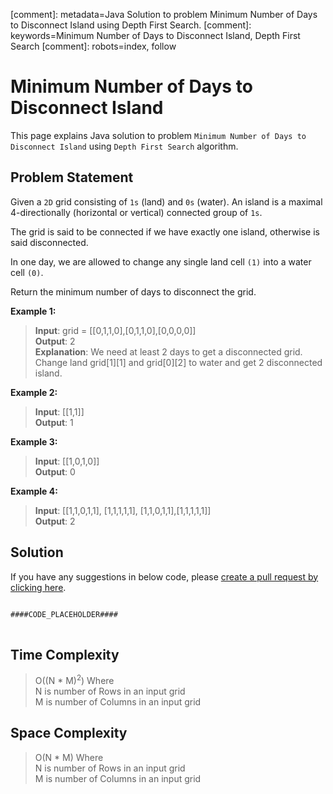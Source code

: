 [comment]: metadata=Java Solution to problem Minimum Number of Days to Disconnect Island using Depth First Search.
[comment]: keywords=Minimum Number of Days to Disconnect Island, Depth First Search
[comment]: robots=index, follow


<h1>Minimum Number of Days to Disconnect Island</h1>
<p>
This page explains Java solution to problem <code class="inline">Minimum Number of Days to Disconnect Island</code> using <code class="inline">Depth First Search</code> algorithm.
</p>


<h2 class="heading">Problem Statement</h2>
<p>
Given a <code class="inline">2D</code> grid consisting of <code class="inline">1s</code> (land) and <code class="inline">0s</code> (water). An island is a maximal 4-directionally (horizontal or vertical) connected group of <code class="inline">1s</code>.
</p>
<p>
The grid is said to be connected if we have exactly one island, otherwise is said disconnected.
</p>
<p>
In one day, we are allowed to change any single land cell <code class="inline">(1)</code> into a water cell <code class="inline">(0)</code>.
</p>
<p>Return the minimum number of days to disconnect the grid.</p>


<b>Example 1:</b>
<blockquote>
<p>
<b>Input</b>: grid = [[0,1,1,0],[0,1,1,0],[0,0,0,0]]<br/>
<b>Output</b>: 2<br/>
<b>Explanation</b>: We need at least 2 days to get a disconnected grid.<br />
Change land grid[1][1] and grid[0][2] to water and get 2 disconnected island.
</p>
</blockquote>

<b>Example 2:</b>
<blockquote>
<p>
<b>Input</b>: [[1,1]]<br/>
<b>Output</b>: 1<br/>
</p>
</blockquote>

<b>Example 3:</b>
<blockquote>
<p>
<b>Input</b>: [[1,0,1,0]]<br/>
<b>Output</b>: 0<br/>
</p>
</blockquote>

<b>Example 4:</b>
<blockquote>
<p>
<b>Input</b>: [[1,1,0,1,1], [1,1,1,1,1], [1,1,0,1,1],[1,1,1,1,1]]<br/>
<b>Output</b>: 2<br/>
</p>
</blockquote>


<h2 class="heading">Solution</h2>
If you have any suggestions in below code, please <a href="####LINK_PLACEHOLDER####" target="_blank" rel="noopener noreferrer" class="absolute">create a pull request by clicking here</a>.
<pre>
<code class="language-java">
####CODE_PLACEHOLDER####
</code>
</pre>


<h2 class="heading">Time Complexity</h2>
<blockquote>
<p>
O((N * M)<sup>2</sup>) Where <br />
N is number of Rows in an input grid <br />
M is number of Columns in an input grid
</p>
</blockquote>


<h2 class="heading">Space Complexity</h2>
<blockquote>
<p>
O(N * M) Where <br >
N is number of Rows in an input grid <br />
M is number of Columns in an input grid
</p>
</blockquote>
